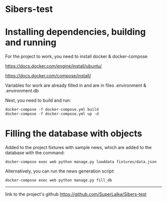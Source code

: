 # Sibers-test

Installing dependencies, building and running
============

For the project to work, you need to install docker & docker-compose

https://docs.docker.com/engine/install/ubuntu/

https://docs.docker.com/compose/install/

Variables for work are already filled in and are in files .environment & .environment.db 

Next, you need to build and run:

    docker-compose -f docker-compose.yml build
    docker-compose -f docker-compose.yml up -d

Filling the database with objects
============

Added to the project fixtures with sample news, which are added to the database with the command:

    docker-compose exec web python manage.py loaddata fixtures/data.json

Alternatively, you can run the news generation script:

    docker-compose exec web python manage.py fill_db

--------------------------------------
link to the project's github https://github.com/SuperLalka/Sibers-test